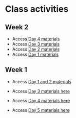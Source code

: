 # Class activities

## Week 2

- Access [Day 4 materials](https://colab.research.google.com/github/DartDoesData/python-practice/blob/main/Week_2_Day_4.ipynb)
- Access [Day 3 materials](https://colab.research.google.com/github/DartDoesData/python-practice/blob/main/Week_2_Day_3.ipynb)
- Access [Day 2 materials](https://colab.research.google.com/github/DartDoesData/python-practice/blob/main/Week_2_Day_2.ipynb)
- Access [Day 1 materials](https://colab.research.google.com/github/DartDoesData/python-practice/blob/main/Week_2_Day_1.ipynb)

## Week 1

- Access [Day 1 and 2 materials](https://drive.google.com/drive/u/0/folders/1qNcotNCrUDSY4Bt8ISc-_R5BAuhllYLj)

- Access [Day 3 materials here](https://colab.research.google.com/github/DartDoesData/python-practice/blob/main/Day_3.ipynb)

- Access [Day 4 materials here](https://colab.research.google.com/github/DartDoesData/python-practice/blob/main/Day_4.ipynb)

- Access [Day 5 materials here](https://colab.research.google.com/github/DartDoesData/python-practice/blob/main/Day_5.ipynb)
